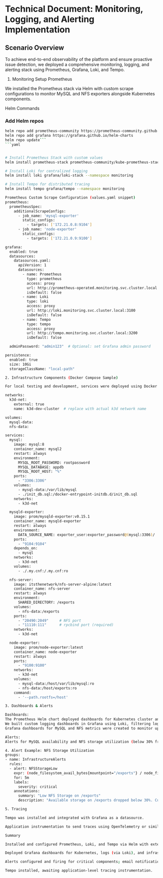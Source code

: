 # Technical Document: Monitoring, Logging, and Alerting Implementation
## Scenario Overview

To achieve end-to-end observability of the platform and ensure proactive issue detection, we deployed a comprehensive monitoring, logging, and alerting stack using Prometheus, Grafana, Loki, and Tempo.

1. Monitoring Setup
Prometheus

We installed the Prometheus stack via Helm with custom scrape configurations to monitor MySQL and NFS exporters alongside Kubernetes components.

Helm Commands
### Add Helm repos
```bash
helm repo add prometheus-community https://prometheus-community.github.io/helm-charts
helm repo add grafana https://grafana.github.io/helm-charts
helm repo update```
```yaml


# Install Prometheus Stack with custom values
helm install prometheus-stack prometheus-community/kube-prometheus-stack --namespace monitoring --create-namespace -f values.yaml

# Install Loki for centralized logging
helm install loki grafana/loki-stack --namespace monitoring

# Install Tempo for distributed tracing
helm install tempo grafana/tempo --namespace monitoring

Prometheus Custom Scrape Configuration (values.yaml snippet)
prometheus:
  prometheusSpec:
    additionalScrapeConfigs:
      - job_name: 'mysql-exporter'
        static_configs:
          - targets: ['172.21.0.8:9104']
      - job_name: 'node-exporter'
        static_configs:
          - targets: ['172.21.0.9:9100']

grafana:
  enabled: true
  datasources:
    datasources.yaml:
      apiVersion: 1
      datasources:
        - name: Prometheus
          type: prometheus
          access: proxy
          url: http://prometheus-operated.monitoring.svc.cluster.local:9090
          isDefault: false
        - name: Loki
          type: loki
          access: proxy
          url: http://loki.monitoring.svc.cluster.local:3100
          isDefault: false
        - name: Tempo
          type: tempo
          access: proxy
          url: http://tempo.monitoring.svc.cluster.local:3200
          isDefault: false

  adminPassword: "admin123"  # Optional: set Grafana admin password

persistence:
  enabled: true
  size: 10Gi
  storageClassName: "local-path"

2. Infrastructure Components (Docker Compose Sample)

For local testing and development, services were deployed using Docker Compose with attached networks and volumes:

networks:
  k3d-net:
    external: true
    name: k3d-dev-cluster  # replace with actual k3d network name

volumes:
  mysql-data:
  nfs-data:

services:
  mysql:
    image: mysql:8
    container_name: mysql2
    restart: always
    environment:
      MYSQL_ROOT_PASSWORD: rootpassword
      MYSQL_DATABASE: appdb
      MYSQL_ROOT_HOST: "%"
    ports:
      - "3306:3306"
    volumes:
      - mysql-data:/var/lib/mysql
      - ./init_db.sql:/docker-entrypoint-initdb.d/init_db.sql
    networks:
      - k3d-net

  mysqld-exporter:
    image: prom/mysqld-exporter:v0.15.1
    container_name: mysqld-exporter
    restart: always
    environment:
      DATA_SOURCE_NAME: exporter_user:exporter_password@(mysql:3306)/
    ports:
      - "9104:9104"
    depends_on:
      - mysql
    networks:
      - k3d-net
    volumes:
      - ./.my.cnf:/.my.cnf:ro

  nfs-server:
    image: itsthenetwork/nfs-server-alpine:latest
    container_name: nfs-server
    restart: always
    environment:
      SHARED_DIRECTORY: /exports
    volumes:
      - nfs-data:/exports
    ports:
      - "20490:2049"     # NFS port
      - "11110:111"      # rpcbind port (required)
    networks:
      - k3d-net

  node-exporter:
    image: prom/node-exporter:latest
    container_name: node-exporter
    restart: always
    ports:
      - "9100:9100"
    networks:
      - k3d-net
    volumes:
      - mysql-data:/host/var/lib/mysql:ro
      - nfs-data:/host/exports:ro
    command:
      - '--path.rootfs=/host'

3. Dashboards & Alerts

Dashboards:
The Prometheus Helm chart deployed dashboards for Kubernetes cluster and pod monitoring out-of-the-box.
We built custom logging dashboards in Grafana using Loki, filtering logs by namespace and container labels for precise troubleshooting.
Grafana dashboards for MySQL and NFS metrics were created to monitor uptime and resource utilization.

Alerts:
Alerts for MySQL availability and NFS storage utilization (below 30% free space) were implemented with Prometheus alert rules and configured in Grafana. Alerts are firing properly based on the configured rules, but SMTP email notification setup is pending.

4. Alert Example: NFS Storage Utilization
groups:
- name: InfrastructureAlerts
  rules:
  - alert: NFSStorageLow
    expr: (node_filesystem_avail_bytes{mountpoint="/exports"} / node_filesystem_size_bytes{mountpoint="/exports"}) < 0.30
    for: 5m
    labels:
      severity: critical
    annotations:
      summary: "Low NFS Storage on /exports"
      description: "Available storage on /exports dropped below 30%. Current free space: {{ $value | humanize1024 }}."

5. Tracing

Tempo was installed and integrated with Grafana as a datasource.

Application instrumentation to send traces using OpenTelemetry or similar is pending, enabling future distributed tracing and performance analysis.

Summary

Installed and configured Prometheus, Loki, and Tempo via Helm with extended scrape configs for MySQL and NFS exporters.

Deployed Grafana dashboards for Kubernetes, logs (via Loki), and infrastructure metrics.

Alerts configured and firing for critical components; email notifications setup is in progress.

Tempo installed, awaiting application-level tracing instrumentation.